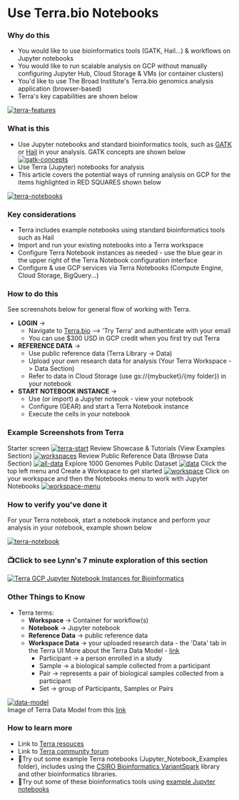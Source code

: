 # Use Terra.bio Notebooks

### Why do this

 - You would like to use bioinformatics tools (GATK, Hail...) & workflows on Jupyter notebooks
 - You would like to run scalable analysis on GCP without manually configuring Jupyter Hub, Cloud Storage & VMs (or container clusters)
 - You'd like to use The Broad Institute's Terra.bio genomics analysis application (browser-based) 
 - Terra's key capabilities are shown below 

 [![terra-features](/images/terra-features.png)]()


### What is this
 
 - Use Jupyter notebooks and standard bioinformatics tools, such as [GATK](https://software.broadinstitute.org/gatk/) or [Hail](https://hail.is/) in your analysis.  GATK concepts are shown below
 [![gatk-concepts](/images/gatk-concepts.png)]()
 - Use Terra (Jupyter) notebooks for analysis
 - This article covers the potential ways of running analysis on GCP for the items highlighted in RED SQUARES shown below

[![terra-notebooks](/images/terra-notebooks.png)]()


### Key considerations
- Terra includes example notebooks using standard bioinformatics tools such as Hail
- Import and run your existing notebooks into a Terra workspace
- Configure Terra Notebook instances as needed - use the blue gear in the upper right of the Terra Notebook configuration interface
- Configure & use GCP services via Terra Notebooks (Compute Engine, Cloud Storage, BigQuery...)

### How to do this

See screenshots below for general flow of working with Terra.  
- **LOGIN** -> 
  - Navigate to [Terra.bio](https://terra.bio/) --> 'Try Terra' and authenticate with your email
   - You can use $300 USD in GCP credit when you first try out Terra
- **REFERENCE DATA** -> 
  - Use public reference data (Terra Library -> Data)
  - Upload your own research data for analysis (Your Terra Workspace -> Data Section)
  - Refer to data in Cloud Storage (use gs://{mybucket}/{my folder}) in your notebook
- **START NOTEBOOK INSTANCE** -> 
  - Use (or import) a Jupyter noteook - view your notebook
  - Configure (GEAR) and start a Terra Notebook instance
  - Execute the cells in your notebook  


### Example Screenshots from Terra

Starter screen
 [![terra-start](/images/terra-start.png)]()
Review Showcase & Tutorials (View Examples Section)
 [![workspaces](/images/workspaces.png)]()
Review Public Reference Data (Browse Data Section)
 [![all-data](/images/all-data.png)]()
Explore 1000 Genomes Public Dataset
 [![data](/images/data.png)]()
Click the top left menu and Create a Workspace to get started
 [![workspace](/images/workspace.png)]()
Click on your workspace and then the Notebooks menu to work with Jupyter Notebooks
 [![workspace-menu](/images/workspace-menu.png)]()
 
### How to verify you've done it
 For your Terra notebook, start a notebook instance and perform your analysis in your notebook, example shown below 
 
    
   [![terra-notebook](/images/terra-notebook.png)]()  

### 📺Click to see Lynn's 7 minute exploration of this section  
[![Terra GCP Jupyter Notebook Instances for Bioinformatics](http://img.youtube.com/vi/ntQPiUuHihw/0.jpg)](http://www.youtube.com/watch?v=ntQPiUuHihw "Terra GCP Jupyter Notebook Instances for Bioinformatics")

### Other Things to Know
 - Terra terms:
    - **Workspace** -> Container for workflow(s)
    - **Notebook** -> Jupyter notebook
    - **Reference Data** -> public reference data
    - **Workspace Data** -> your uploaded research data - the 'Data' tab in the Terra UI
      More about the Terra Data Model - [link](https://gatkforums.broadinstitute.org/firecloud/discussion/9769/data-model)
      - Participant -> a person enrolled in a study
      - Sample -> a biological sample collected from a participant
      - Pair -> represents a pair of biological samples collected from a participant
      - Set -> group of Participants, Samples or Pairs

  [![data-model](/images/data-model.png)]()  
  Image of Terra Data Model from this [link](https://software.broadinstitute.org/firecloud/documentation/quickstart?page=data)


### How to learn more
 - Link to [Terra resouces](https://support.terra.bio/hc/en-us)
 - Link to [Terra community forum](https://support.terra.bio/hc/en-us/community/topics/360000500432)
 - 📙Try out some example Terra notebooks (Jupyter_Notebook_Examples folder), includes using the [CSIRO Bioinformatics VariantSpark](https://bioinformatics.csiro.au/variantspark) library and other bioinformatics libraries.
 - 📙Try out some of these bioinformatics tools using [example Jupyter notebooks](https://github.com/lynnlangit/gcp-for-bioinformatics/tree/master/2_Virtual_Machines_%26_Docker_Containers/Jupyter_Notebook_Examples)